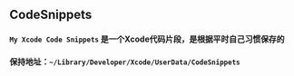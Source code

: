 ## CodeSnippets
#### `My Xcode Code Snippets` 是一个Xcode代码片段，是根据平时自己习惯保存的
#### 保持地址：`~/Library/Developer/Xcode/UserData/CodeSnippets`


